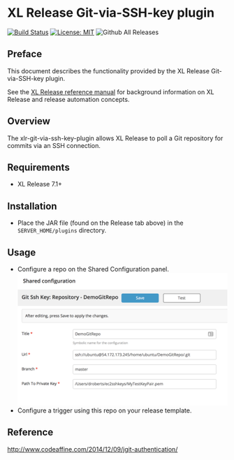 # XL Release Git-via-SSH-key plugin

[![Build Status][xlr-git-via-ssh-key-plugin-travis-image]][xlr-git-via-ssh-key-plugin-travis-url]
[![License: MIT][xlr-git-via-ssh-key-plugin-license-image]][xlr-git-via-ssh-key-plugin-license-url]
![Github All Releases][xlr-git-via-ssh-key-plugin-downloads-image]

[xlr-git-via-ssh-key-plugin-travis-image]: https://travis-ci.org/xebialabs-community/xlr-git-via-ssh-key-plugin.svg?branch=master
[xlr-git-via-ssh-key-plugin-travis-url]: https://travis-ci.org/xebialabs-community/xlr-git-via-ssh-key-plugin
[xlr-git-via-ssh-key-plugin-license-image]: https://img.shields.io/badge/License-MIT-yellow.svg
[xlr-git-via-ssh-key-plugin-license-url]: https://opensource.org/licenses/MIT
[xlr-git-via-ssh-key-plugin-downloads-image]: https://img.shields.io/github/downloads/xebialabs-community/xlr-git-via-ssh-key-plugin/total.svg

## Preface

This document describes the functionality provided by the XL Release Git-via-SSH-key plugin.

See the [XL Release reference manual](https://docs.xebialabs.com/xl-release) for background information on XL Release and release automation concepts.

## Overview

The xlr-git-via-ssh-key-plugin allows XL Release to poll a Git repository for commits via an SSH connection.

## Requirements

* XL Release 7.1+

## Installation

* Place the JAR file (found on the Release tab above) in the `SERVER_HOME/plugins` directory. 

## Usage

* Configure a repo on the Shared Configuration panel.
![Screenshot of configuration](images/config.png)
* Configure a trigger using this repo on your release template.

## Reference

http://www.codeaffine.com/2014/12/09/jgit-authentication/

